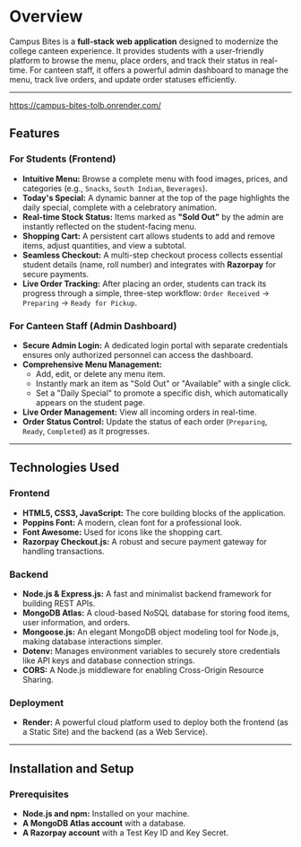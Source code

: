 
# Overview
Campus Bites is a **full-stack web application** designed to modernize the college canteen experience. It provides students with a user-friendly platform to browse the menu, place orders, and track their status in real-time. For canteen staff, it offers a powerful admin dashboard to manage the menu, track live orders, and update order statuses efficiently.

***
https://campus-bites-tolb.onrender.com/

## Features

### For Students (Frontend)
* **Intuitive Menu:** Browse a complete menu with food images, prices, and categories (e.g., `Snacks`, `South Indian`, `Beverages`).
* **Today's Special:** A dynamic banner at the top of the page highlights the daily special, complete with a celebratory animation.
* **Real-time Stock Status:** Items marked as **"Sold Out"** by the admin are instantly reflected on the student-facing menu.
* **Shopping Cart:** A persistent cart allows students to add and remove items, adjust quantities, and view a subtotal.
* **Seamless Checkout:** A multi-step checkout process collects essential student details (name, roll number) and integrates with **Razorpay** for secure payments.
* **Live Order Tracking:** After placing an order, students can track its progress through a simple, three-step workflow: `Order Received` -> `Preparing` -> `Ready for Pickup`.

### For Canteen Staff (Admin Dashboard)
* **Secure Admin Login:** A dedicated login portal with separate credentials ensures only authorized personnel can access the dashboard.
* **Comprehensive Menu Management:**
    * Add, edit, or delete any menu item.
    * Instantly mark an item as "Sold Out" or "Available" with a single click.
    * Set a "Daily Special" to promote a specific dish, which automatically appears on the student page.
* **Live Order Management:** View all incoming orders in real-time.
* **Order Status Control:** Update the status of each order (`Preparing`, `Ready`, `Completed`) as it progresses.

***

## Technologies Used

### Frontend
* **HTML5, CSS3, JavaScript:** The core building blocks of the application.
* **Poppins Font:** A modern, clean font for a professional look.
* **Font Awesome:** Used for icons like the shopping cart.
* **Razorpay Checkout.js:** A robust and secure payment gateway for handling transactions.

### Backend
* **Node.js & Express.js:** A fast and minimalist backend framework for building REST APIs.
* **MongoDB Atlas:** A cloud-based NoSQL database for storing food items, user information, and orders.
* **Mongoose.js:** An elegant MongoDB object modeling tool for Node.js, making database interactions simpler.
* **Dotenv:** Manages environment variables to securely store credentials like API keys and database connection strings.
* **CORS:** A Node.js middleware for enabling Cross-Origin Resource Sharing.

### Deployment
* **Render:** A powerful cloud platform used to deploy both the frontend (as a Static Site) and the backend (as a Web Service).

***

## Installation and Setup

### Prerequisites
* **Node.js and npm:** Installed on your machine.
* **A MongoDB Atlas account** with a database.
* **A Razorpay account** with a Test Key ID and Key Secret.
